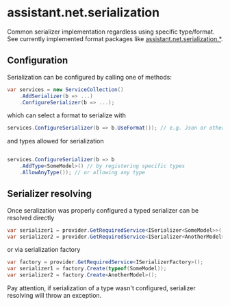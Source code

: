 ﻿# assistant.net.serialization

Common serializer implementation regardless using specific type/format.
See currently implemented format packages like [assistant.net.serialization.*](https://www.nuget.org/packages?q=assistant.net.serialization.).

## Configuration

Serialization can be configured by calling one of methods:

```csharp
var services = new ServiceCollection()
    .AddSerializer(b => ...)
    .ConfigureSerializer(b => ...);
```

which can select a format to serialize with

```csharp
services.ConfigureSerializer(b => b.UseFormat()); // e.g. Json or others

```
and types allowed for serialization

```csharp

services.ConfigureSerializer(b => b
    .AddType<SomeModel>() // by registering specific types
    .AllowAnyType()); // or allowing any type

```

## Serializer resolving

Once seralization was properly configured a typed serializer can be resolved directly

```csharp
var serializer1 = provider.GetRequiredService<ISerializer<SomeModel>>();
var serializer2 = provider.GetRequiredService<ISerializer<AnotherModel>>();
```

or via serialization factory

```csharp
var factory = provider.GetRequiredService<ISerializerFactory>();
var serializer1 = factory.Create(typeof(SomeModel));
var serializer2 = factory.Create<AnotherModel>();
```

Pay attention, if serialization of a type wasn't configured, serializer resolving will throw an exception.